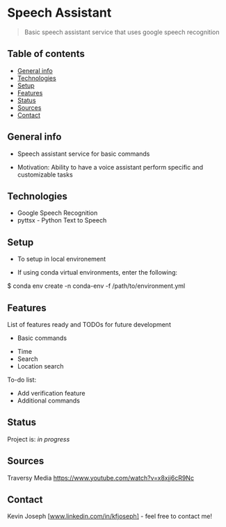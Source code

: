 # Speech Assistant
> Basic speech assistant service that uses google speech recognition

## Table of contents
* [General info](#general-info)
* [Technologies](#technologies)
* [Setup](#setup)
* [Features](#features)
* [Status](#status)
* [Sources](#sources)
* [Contact](#contact)

## General info
* Speech assistant service for basic commands
- Motivation: Ability to have a voice assistant perform specific and customizable tasks

## Technologies
* Google Speech Recognition
* pyttsx - Python Text to Speech

## Setup
* To setup in local environement
- If using conda virtual environments, enter the following:

$ conda env create -n conda-env -f /path/to/environment.yml

## Features
List of features ready and TODOs for future development
* Basic commands
- Time
- Search
- Location search

To-do list:
* Add verification feature
* Additional commands

## Status
Project is: _in progress_

## Sources
Traversy Media
https://www.youtube.com/watch?v=x8xjj6cR9Nc

## Contact
Kevin Joseph 
[www.linkedin.com/in/kfjoseph] - feel free to contact me!